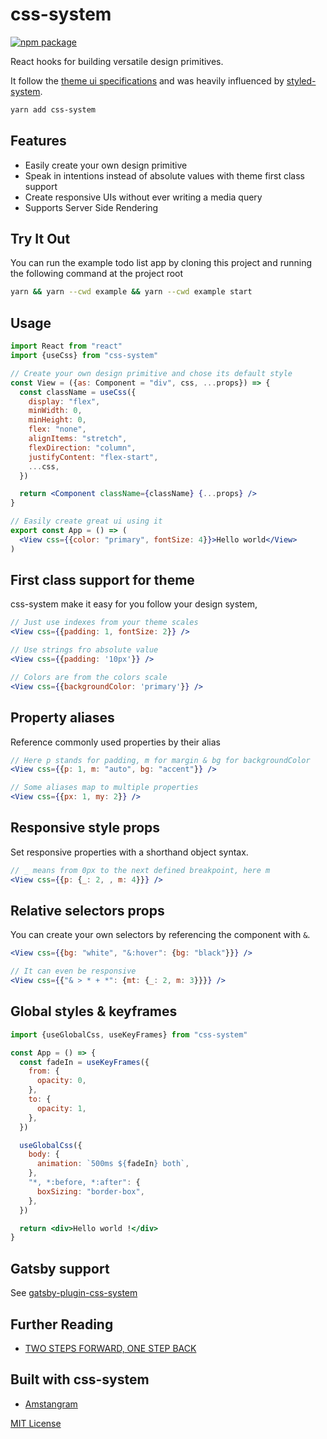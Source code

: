 # css-system

[![npm package][npm-badge]][npm]

[npm-badge]: https://img.shields.io/npm/v/css-system.svg?style=flat-square
[npm]: https://www.npmjs.org/package/css-system

React hooks for building versatile design primitives.

It follow the [theme ui specifications](https://github.com/system-ui/theme-specification) and was heavily influenced by [styled-system](https://github.com/styled-system/styled-system).

```sh
yarn add css-system
```

## Features

- Easily create your own design primitive
- Speak in intentions instead of absolute values with theme first class support
- Create responsive UIs without ever writing a media query
- Supports Server Side Rendering

## Try It Out

You can run the example todo list app by cloning this project and running the following command at the project root

```sh
yarn && yarn --cwd example && yarn --cwd example start
```

## Usage

```jsx
import React from "react"
import {useCss} from "css-system"

// Create your own design primitive and chose its default style
const View = ({as: Component = "div", css, ...props}) => {
  const className = useCss({
    display: "flex",
    minWidth: 0,
    minHeight: 0,
    flex: "none",
    alignItems: "stretch",
    flexDirection: "column",
    justifyContent: "flex-start",
    ...css,
  })

  return <Component className={className} {...props} />
}

// Easily create great ui using it
export const App = () => (
  <View css={{color: "primary", fontSize: 4}}>Hello world</View>
)
```

## First class support for theme

css-system make it easy for you follow your design system,

```jsx
// Just use indexes from your theme scales
<View css={{padding: 1, fontSize: 2}} />

// Use strings fro absolute value
<View css={{padding: '10px'}} />

// Colors are from the colors scale
<View css={{backgroundColor: 'primary'}} />

```

## Property aliases

Reference commonly used properties by their alias

```jsx
// Here p stands for padding, m for margin & bg for backgroundColor
<View css={{p: 1, m: "auto", bg: "accent"}} />

// Some aliases map to multiple properties
<View css={{px: 1, my: 2}} />
```

## Responsive style props

Set responsive properties with a shorthand object syntax.

```jsx
// _ means from 0px to the next defined breakpoint, here m
<View css={{p: {_: 2, , m: 4}}} />
```

## Relative selectors props

You can create your own selectors by referencing the component with `&`.

```jsx
<View css={{bg: "white", "&:hover": {bg: "black"}}} />

// It can even be responsive
<View css={{"& > * + *": {mt: {_: 2, m: 3}}}} />
```

## Global styles & keyframes

```jsx
import {useGlobalCss, useKeyFrames} from "css-system"

const App = () => {
  const fadeIn = useKeyFrames({
    from: {
      opacity: 0,
    },
    to: {
      opacity: 1,
    },
  })

  useGlobalCss({
    body: {
      animation: `500ms ${fadeIn} both`,
    },
    "*, *:before, *:after": {
      boxSizing: "border-box",
    },
  })

  return <div>Hello world !</div>
}
```

## Gatsby support

See [gatsby-plugin-css-system](https://github.com/css-system/gatsby-plugin-css-system)

## Further Reading

- [TWO STEPS FORWARD, ONE STEP BACK](https://jxnblk.com/blog/two-steps-forward/)

## Built with css-system

- [Amstangram](https://amstangr.am)

[MIT License](LICENSE.md)
